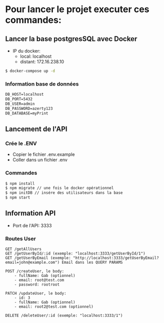 # Pour lancer le projet executer ces commandes:

## Lancer la base postgresSQL avec Docker

- IP du docker:
  - local: localhost
  - distant: 172.16.238.10

```bash
$ docker-compose up -d
```

### Information base de données

```md
DB_HOST=localhost
DB_PORT=5432
DB_USER=admin
DB_PASSWORD=azerty123
DB_DATABASE=myPrint
```

## Lancement de l'API

### Crée le .ENV

- Copier le fichier .env.example
- Coller dans un fichier .env

### Commandes

```bash
$ npm install
$ npm migrate // une fois le docker opérationnel
$ npm initDB // insére des utilisateurs dans la base
$ npm start
```

## Information API

- Port de l'API: 3333

### Routes User

```
GET /getAllUsers
GET /getUserById/:id (exemple: "localhost:3333/getUserById/1")
GET /getUserByEmail (exemple: "http://localhost:3333/getUserByEmail?email=john@example.com") Email dans les QUERY PARAMS

POST /createUser, le body:
    - fullName: Gab (optionnel)
    - email: root@test.com
    - password: rootroot

PATCH /updateUser, le body:
    - id: 3
    - fullName: Gab (optionnel)
    - email: root2@test.com (optionnel)

DELETE /deleteUser/:id (exemple: "localhost:3333/1")
```
